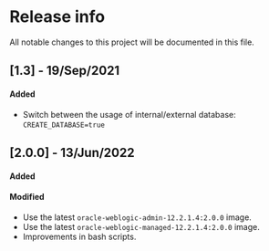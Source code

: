 # Release info

All notable changes to this project will be documented in this file.

## [1.3] - 19/Sep/2021
#### Added
* Switch between the usage of internal/external database: `CREATE_DATABASE=true`

## [2.0.0] - 13/Jun/2022
#### Added
#### Modified
* Use the latest `oracle-weblogic-admin-12.2.1.4:2.0.0` image.
* Use the latest `oracle-weblogic-managed-12.2.1.4:2.0.0` image.
* Improvements in bash scripts.
